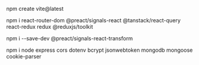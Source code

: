 npm create vite@latest

npm i react-router-dom @preact/signals-react @tanstack/react-query react-redux redux @reduxjs/toolkit

npm i --save-dev @preact/signals-react-transform

npm i node express cors dotenv bcrypt jsonwebtoken mongodb mongoose cookie-parser
